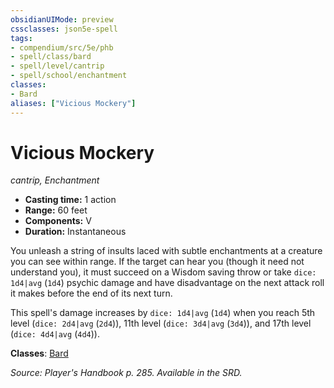 ```yaml
---
obsidianUIMode: preview
cssclasses: json5e-spell
tags:
- compendium/src/5e/phb
- spell/class/bard
- spell/level/cantrip
- spell/school/enchantment
classes:
- Bard
aliases: ["Vicious Mockery"]
---
```

# Vicious Mockery
*cantrip, Enchantment*  

- **Casting time:** 1 action
- **Range:** 60 feet
- **Components:** V
- **Duration:** Instantaneous

You unleash a string of insults laced with subtle enchantments at a creature you can see within range. If the target can hear you (though it need not understand you), it must succeed on a Wisdom saving throw or take `dice: 1d4|avg` (`1d4`) psychic damage and have disadvantage on the next attack roll it makes before the end of its next turn.

This spell's damage increases by `dice: 1d4|avg` (`1d4`) when you reach 5th level (`dice: 2d4|avg` (`2d4`)), 11th level (`dice: 3d4|avg` (`3d4`)), and 17th level (`dice: 4d4|avg` (`4d4`)).

**Classes**: [Bard](4-Resources/Compendium/classes/bard.md)

*Source: Player's Handbook p. 285. Available in the SRD.*